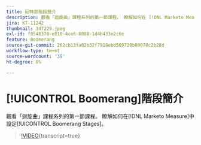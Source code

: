 ```yaml
---
title: 回味郎階段簡介
description: 觀看「迴旋曲」課程系列的第一節課程。 瞭解如何在 [!DNL Marketo Measure]中設定Boomerang階段。
jira: KT-11242
thumbnail: 347229.jpeg
exl-id: f8548370-e810-4ce6-8088-1d4b433e2c6e
feature: Boomerang
source-git-commit: 262cb13fa02b32f7918ebd569720b80078c2b28d
workflow-type: tm+mt
source-wordcount: '39'
ht-degree: 0%

---
```


# [!UICONTROL Boomerang]階段簡介

觀看「迴旋曲」課程系列的第一節課程。 瞭解如何在[!DNL Marketo Measure]中設定[!UICONTROL Boomerang Stages]。

>[!VIDEO](https://video.tv.adobe.com/v/347229/?learn=on){transcript=true}
